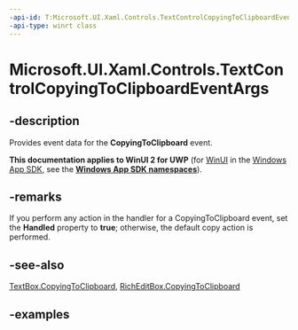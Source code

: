 ```yaml
---
-api-id: T:Microsoft.UI.Xaml.Controls.TextControlCopyingToClipboardEventArgs
-api-type: winrt class
---
```


<!-- Class syntax.
public class TextControlCopyingToClipboardEventArgs 
-->

# Microsoft.UI.Xaml.Controls.TextControlCopyingToClipboardEventArgs

## -description

Provides event data for the **CopyingToClipboard** event.

**This documentation applies to WinUI 2 for UWP** (for [WinUI](/windows/apps/winui/winui3/) in the [Windows App SDK](/windows/apps/windows-app-sdk/), see the **[Windows App SDK namespaces](/windows/windows-app-sdk/api/winrt/)**).

## -remarks

 If you perform any action in the handler for a CopyingToClipboard event, set the **Handled** property to **true**; otherwise, the default copy action is performed.

## -see-also

[TextBox.CopyingToClipboard](/windows/winui/api/microsoft.ui.xaml.controls.textbox.copyingtoclipboard), [RichEditBox.CopyingToClipboard](/windows/winui/api/microsoft.ui.xaml.controls.richeditbox.copyingtoclipboard)

## -examples

